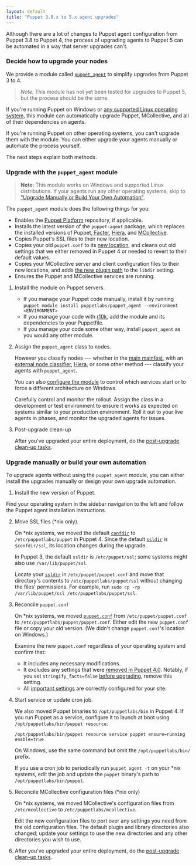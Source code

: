 ```yaml
---
layout: default
title: "Puppet 3.8.x to 5.x agent upgrades"
---
```


[Hiera]: /hiera/
[MCollective]: /mcollective/
[puppet_agent]: https://forge.puppetlabs.com/puppetlabs/puppet_agent
[moved]: ./whered_it_go.html
[facter]: /facter/
[Puppet Platform]: ./puppet_platform.md

Although there are a lot of changes to Puppet agent configuration from Puppet 3.8 to Puppet 4, the process of upgrading agents to Puppet 5 can be automated in a way that server upgrades can't.

### Decide how to upgrade your nodes

   We provide a module called [`puppet_agent`][puppet_agent] to simplify upgrades from Puppet 3 to 4.

   >*Note:* This module has not yet been tested for upgrades to Puppet 5, but the process should be the same.

   If you're running Puppet on Windows or [any supported Linux operating system](./system_requirements.html#platforms-with-packages), this module can automatically upgrade Puppet, MCollective, and all of their dependencies on agents.

   If you're running Puppet on other operating systems, you can't upgrade them with the module. You can either upgrade your agents manually or automate the process yourself.

   The next steps explain both methods.

### Upgrade with the `puppet_agent` module

> **Note**: This module works on Windows and supported Linux distributions. If your agents run any other operating systems, skip to ["Upgrade Manually or Build Your Own Automation"](#upgrade-manually-or-build-your-own-automation).

The `puppet_agent` module does the following things for you:

- Enables the [Puppet Platform][] repository, if applicable.
- Installs the latest version of the `puppet-agent` package, which replaces the installed versions of Puppet, [Facter][], [Hiera][], and [MCollective][].
- Copies Puppet's SSL files to their new location.
- Copies your old `puppet.conf` to its [new location][moved], and cleans out old settings that we either removed in Puppet 4 or needed to revert to their default values.
- Copies your MCollective server and client configuration files to their new locations, and adds [the new plugin path](/mcollective/deploy/plugins.html) to the `libdir` setting.
- Ensures the Puppet and MCollective services are running.

1. Install the module on Puppet servers.

   * If you manage your Puppet code manually, install it by running `puppet module install puppetlabs/puppet_agent --environment <ENVIRONMENT>`
   * If you manage your code with [r10k]({{pe}}/r10k.html), add the module and its dependencies to your Puppetfile.
   * If you manage your code some other way, install `puppet_agent` as you would any other module.

2. Assign the `puppet_agent` class to nodes.

   However you classify nodes --- whether in the [main mainfest](./dirs_manifest.html), with an [external node classifier](./nodes_external.html), [Hiera][], or some other method --- classify your agents with `puppet_agent`.

   You can also [configure the module](https://forge.puppetlabs.com/puppetlabs/puppet_agent/readme#usage) to control which services start or to force a different architecture on Windows.

   Carefully control and monitor the rollout. Assign the class in a development or test environment to ensure it works as expected on systems similar to your production environment. Roll it out to your live agents in phases, and monitor the upgraded agents for issues.

3. Post-upgrade clean-up

   After you've upgraded your entire deployment, do the [post-upgrade clean-up tasks](./upgrade_major_post.html).

### Upgrade manually or build your own automation

To upgrade agents without using the `puppet_agent` module, you can either install the upgrades manually or design your own upgrade automation.

1. Install the new version of Puppet.

Find your operating system in the sidebar navigation to the left and follow the Puppet agent installation instructions.

2. Move SSL files (\*nix only).

   On \*nix systems, we moved the default [`confdir`](./dirs_confdir.html) to `/etc/puppetlabs/puppet` in Puppet 4. Since the default [`ssldir`](./dirs_ssldir.html) is `$confdir/ssl`, its location changes during the upgrade.

   In Puppet 3, the default `ssldir` is `/etc/puppet/ssl`; some systems might also use  `/var/lib/puppet/ssl`.

   Locate your [`ssldir`](./dirs_ssldir.html) in `/etc/puppet/puppet.conf` and move that directory's contents to `/etc/puppetlabs/puppet/ssl` without changing the files' permissions. For example, run `sudo cp -rp /var/lib/puppet/ssl /etc/puppetlabs/puppet/ssl`.

3. Reconcile `puppet.conf`

   On \*nix systems, we moved [`puppet.conf`](./config_file_main.html) from `/etc/puppet/puppet.conf` to `/etc/puppetlabs/puppet/puppet.conf`. Either edit the new `puppet.conf` file or copy your old version. (We didn't change `puppet.conf`'s location on Windows.)

   Examine the new `puppet.conf` regardless of your operating system and confirm that:

   * It includes any necessary modifications.
   * It excludes any settings that were [removed in Puppet 4.0](/puppet/3.8/reference/deprecated_settings.html). Notably, if you set `stringify_facts=false` [before upgrading](./upgrade_major_pre.html), remove this setting.
   * All [important settings](./config_important_settings.html#settings-for-puppet-master-servers) are correctly configured for your site.

4. Start service or update cron job.

   We also moved Puppet binaries to `/opt/puppetlabs/bin` in Puppet 4. If you run Puppet as a service, configure it to launch at boot using `/opt/puppetlabs/bin/puppet resource`:

   `/opt/puppetlabs/bin/puppet resource service puppet ensure=running enable=true`

   On Windows, use the same command but omit the `/opt/puppetlabs/bin/` prefix.

   If you use a cron job to periodically run `puppet agent -t` on your \*nix systems, edit the job and update the `puppet` binary's path to `/opt/puppetlabs/bin/puppet`.

5. Reconcile MCollective configuration files (\*nix only)

   On \*nix systems, we moved MCollective's configuration files from `/etc/mcollective` to `/etc/puppetlabs/mcollective`.

   Edit the new configuration files to port over any settings you need from the old configuration files. The default plugin and library directories also changed; update your settings to use the new directories and any other directories you wish to use.

6. After you've upgraded your entire deployment, do the [post-upgrade clean-up tasks](./upgrade_major_post.html).
